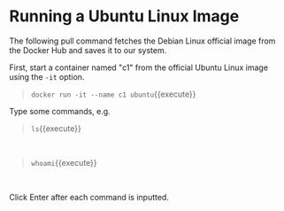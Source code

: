 # Running a Ubuntu Linux Image

The following pull command fetches the Debian Linux official image from the Docker Hub and saves it to our system. 

First, start a container named "c1" from the official Ubuntu Linux image using the `-it` option.

> `docker run -it --name c1 ubuntu`{{execute}}

Type some commands, e.g.<br/>

> `ls`{{execute}}

<br/>

> `whoami`{{execute}} 

<br/>

Click Enter after each command is inputted.
